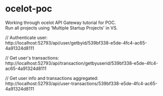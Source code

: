 # ocelot-poc
Working through ocelot API Gateway tutorial for POC.<br>
Run all projects using 'Multiple Startup Projects' in VS.

// Authenticate user:<br>
http://localhost:52793/api/user/getbyid/539bf338-e5de-4fc4-ac65-4a91324d8111

// Get user's transactions:<br>
http://localhost:52793/api/transaction/getbyuserid/539bf338-e5de-4fc4-ac65-4a91324d8111

// Get user info and transactions aggregated:<br>
http://localhost:52793/api/user-transactions/539bf338-e5de-4fc4-ac65-4a91324d8111
